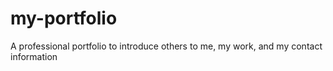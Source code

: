 # my-portfolio
A professional portfolio to introduce others to me, my work, and my contact information
